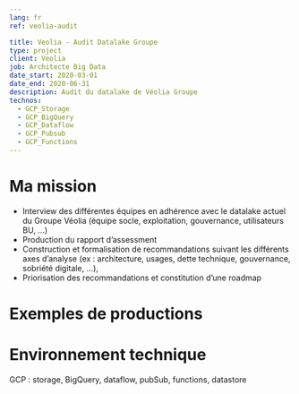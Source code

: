 ```yaml
---
lang: fr
ref: veolia-audit

title: Veolia - Audit Datalake Groupe
type: project
client: Veolia
job: Architecte Big Data 
date_start: 2020-03-01
date_end: 2020-06-31
description: Audit du datalake de Véolia Groupe
technos:
  - GCP_Storage
  - GCP_BigQuery
  - GCP_Dataflow
  - GCP_Pubsub
  - GCP_Functions
---
```

# Ma mission

- Interview des différentes équipes en adhérence avec le datalake actuel du Groupe Véolia (équipe socle, exploitation, gouvernance, utilisateurs BU, …)
- Production du rapport d’assessment
- Construction et formalisation de recommandations suivant les différents axes d’analyse (ex : architecture, usages, dette technique, gouvernance, sobriété digitale, …), 
- Priorisation des recommandations et constitution d’une roadmap

# Exemples de productions

# Environnement technique
GCP : storage, BigQuery, dataflow, pubSub, functions, datastore